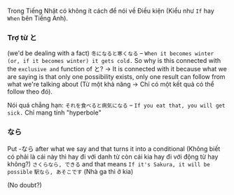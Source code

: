 Trong Tiếng Nhật có không ít cách để nói về Điều kiện (Kiểu như `If` hay `When` bên Tiếng Anh).

### Trợ từ と
(we'd be dealing with a fact)
`冬になると寒くなる` – `When it becomes winter (or, if it becomes winter) it gets cold.` So why is this connected with the `exclusive and` function of と? 
-> It is connected with it because what we are saying is that only one possibility exists, only one result can follow from what we're talking about (Từ một khả năng -> Chỉ có một kết quả có thể follow theo đó).

Nói quá chẳng hạn: `それを食べると病気になる` – `If you eat that, you will get sick.`
Chỉ mang tính "hyperbole"

### なら

Put -なら after what we say and that turns it into a conditional (Không biết có phải là cái này thì hay đi với danh từ còn cái kia hay đi với động từ hay không?)
`さくらなら, できる` and that means `If it's Sakura, it will be possible`
`駅なら, あそこです` (Nhà ga thì ở kia)

(No doubt?)